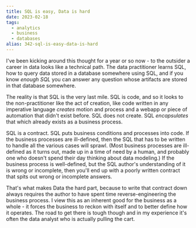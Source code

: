 ```yaml
---
title: SQL is easy, Data is hard
date: 2023-02-18
tags: 
  - analytics
  - business
  - databases
alias: 342-sql-is-easy-data-is-hard
---
```


I've been kicking around this thought for a year or so now - to the outsider a career in data looks like a technical path. The data practitioner learns SQL, how to query data stored in a database somewhere using SQL, and if you know _enough SQL_ you can answer any question whose artifacts are stored in that database somewhere.

The reality is that SQL is the very last mile. SQL is code, and so it looks to the non-practitioner like the act of creation, like code written in any imperative language _creates_ motion and process and a webapp or piece of automation that didn't exist before. SQL does not create. SQL _encapsulates_ that which already exists as a business process. 

SQL is a contract. SQL puts business conditions and processes into code. If the business processes are ill-defined, then the SQL that has to be written to handle all the various cases will sprawl. (Most business processes are ill-defined as it turns out, made up in a time of need by a human, and probably one who doesn't spend their day thinking about data modeling.) If the business process is well-defined, but the SQL author's understanding of it is wrong or incomplete, then you'll end up with a poorly written contract that spits out wrong or incomplete answers.

That's what makes Data the hard part, because to write that contract down always requires the author to have spent time reverse-engineering the business process. I view this as an inherent good for the business as a whole - it forces the business to reckon with itself and to better define how it operates. The road to get there is tough though and in my experience it's often the data analyst who is actually pulling the cart.